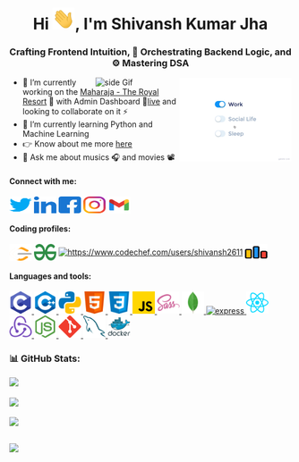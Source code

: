 <h1 align="center">Hi <img src="./img/Hi.gif" width="40px">, I'm Shivansh Kumar Jha</h1>

<h3 align="center">Crafting Frontend Intuition, 🧠 Orchestrating Backend Logic, and ⚙️ Mastering DSA</h3>

<img src="./img/life_balance.gif" alt="side Image" align="right" width="200" height="auto" />
<a href="https://theshivanshfolio.netlify.app/"> <img src="https://media3.giphy.com/media/ZEB6yFbLnhyQf7g3hn/giphy.gif" alt="side Gif" align="right" width="150" height="auto"/> </a>

- 🔭 I’m currently working on the [Maharaja - The Royal Resort](https://github.com/ShivanshKumarJha/maharaja-the-royal-resort) 🏨 with Admin Dashboard 🔗[live](https://maharaja-the-royal-resort.vercel.app) and looking to collaborate on it ⚡
- 🌱 I’m currently learning Python and Machine Learning
- 👉 Know about me more [here](https://theshivanshfolio.netlify.app/)
- 💬 Ask me about musics 🎧 and movies 📽️

#### Connect with me:

<p align="left">
<a href="https://twitter.com/shivansh2003_26" target="blank"><img align="center" src="./img/Social/twitter.svg" alt="shivansh2003_26" height="30" width="40" /></a>
<a href="https://www.linkedin.com/in/shivansh-kumar-jha-4b3141234/" target="blank"><img align="center" src="./img/Social/linked-in-alt.svg" alt="https://www.linkedin.com/in/shivansh-kumar-jha-4b3141234/" height="30" width="40" /></a>
<a href="https://www.facebook.com/people/shivansh-kumar-jha/pfbid04g8hfhxzkvarq1bizqzvk7lkcmfkydqfzw8artojaaeucvjnk4zcce13lrnus8msl/?mibextid=zbwkwl" target="blank"><img align="center" src="./img/Social/facebook.svg" alt="https://www.facebook.com/people/shivansh-kumar-jha/pfbid04g8hfhxzkvarq1bizqzvk7lkcmfkydqfzw8artojaaeucvjnk4zcce13lrnus8msl/?mibextid=zbwkwl" height="30" width="40" /></a>
<a href="https://www.instagram.com/shivanshkumar.jha/" target="blank"><img align="center" src="./img/Social/instagram.svg" alt="https://www.instagram.com/shivanshkumar.jha/" height="30" width="40" /></a>
<a href="www.kumarjhashivansh@gmail.com" target="blank"><img align="center" src="./img/Social/google.svg" alt="www.kumarjhashivansh@gmail.com" height="30" width="40" /></a>

#### Coding profiles:

<p align="left">
<a href="https://www.leetcode.com/kumarjhashivansh" target="blank"><img align="center" src="./img/Social/leet-code.svg" alt="https://www.leetcode.com/kumarjhashivansh" height="30" width="40" /></a>
<a href="https://auth.geeksforgeeks.org/user/shiv26_2003" target="blank"><img align="center" src="./img/Social/geeks-for-geeks.svg" alt="https://auth.geeksforgeeks.org/user/shiv26_2003" height="30" width="40" /></a>
<a href="https://www.codechef.com/users/shivansh2611" target="blank"><img align="center" src="https://avatars.githubusercontent.com/u/11960354?v=4" alt="https://www.codechef.com/users/shivansh2611" height="30" width="40"/></a>
<a href="https://codeforces.com/profile/shivansh2611" target="blank"><img align="center" src="./img/Social/codeforces.svg" alt="https://codeforces.com/profile/shivansh2611" height="30" width="40" /></a>
</p>

#### Languages and tools:

<p align="left">  
<a href="https://www.cprogramming.com/" target="_blank" rel="noreferrer"> <img src="./img/ProgrammingLanguages/c.svg" alt="c" width="40" height="40"/> </a> 
<a href="https://www.w3schools.com/cpp/" target="_blank" rel="noreferrer"> <img src="./img/ProgrammingLanguages/cpp.svg" alt="cplusplus" width="40" height="40"/> </a>
<a href="https://www.python.org/" target="_blank" rel="noreferrer"> <img src="./img/ProgrammingLanguages/python.svg" alt="python" width="40" height="40"/> </a> 
<a href="https://www.w3.org/html/" target="_blank" rel="noreferrer"> <img src="./img/FrontendDevelopment/html.svg" alt="html5" width="40" height="40"/> </a>   </a> 
<a href="https://www.w3schools.com/css/" target="_blank" rel="noreferrer"> <img src="./img/FrontendDevelopment/css.svg" alt="css3" width="40" height="40"/> </a> 
<a href="https://developer.mozilla.org/en-US/docs/Web/JavaScript" target="_blank" rel="noreferrer"> <img src="./img/ProgrammingLanguages/javascript.svg" alt="javascript" width="40" height="40"/> </a>  
<a href="https://sass-lang.com" target="_blank" rel="noreferrer"> <img src="./img/FrontendDevelopment/sass.svg" alt="sass" width="40" height="40"/> </a>
<a href="https://www.mongodb.com/" target="_blank" rel="noreferrer"> <img src="./img/Database/mongodb.svg" alt="mongodb" width="40" height="40"/> </a>
<a href="https://expressjs.com" target="_blank" rel="noreferrer"> <img src="https://w7.pngwing.com/pngs/925/447/png-transparent-express-js-node-js-javascript-mongodb-node-js-text-trademark-logo.png" alt="express" width="40" height="40"/> </a> 
<a href="https://reactjs.org/" target="_blank" rel="noreferrer"> <img src="./img/FrontendDevelopment/reactjs.svg" alt="react" width="40" height="40"/> </a>
<a href="https://redux.js.org/" target="_blank" rel="noreferrer"> <img src="./img/FrontendDevelopment//redux.svg" alt="redux" width="40" height="40"/> </a>
<a href="https://nodejs.org" target="_blank" rel="noreferrer"> <img src="./img/BackendDevelopment/nodejs.svg" alt="nodejs" width="40" height="40"/> </a>
<a href="https://git-scm.com/" target="_blank" rel="noreferrer"> <img src="./img/Other/git.svg" alt="git" width="40" height="40"/> </a>  
<a href="https://www.mysql.com/" target="_blank" rel="noreferrer"> <img src="./img/Database/mysql.svg" alt="mysql" width="40" height="40"/> </a>
<a href="https://www.docker.com/" target="_blank" rel="noreferrer"> <img src="./img/BackendDevelopment//docker.svg" alt="mysql" width="40" height="40"/> </a>
</p>

### 📊 GitHub Stats:

<a href="https://github-readme-stats.vercel.app/api?username=shivanshkumarjha&theme=dark">
  <img height=200 align="center" src="https://github-readme-stats.vercel.app/api?username=shivanshkumarjha&theme=dark" />
</a>
<br><br>

<a href="https://github-readme-stats.vercel.app/api/top-langs?username=shivanshkumarjha&layout=compact&langs_count=8&card_width=320&theme=dark">
  <img height=200 align="center" src="https://github-readme-stats.vercel.app/api/top-langs?username=shivanshkumarjha&layout=compact&langs_count=8&card_width=320&theme=dark" />
</a>
<br><br>

<a href="https://streak-stats.demolab.com/?user=ShivanshKumarJha&theme=dark&hide_border=false">
  <img height=200 align="center" src="https://streak-stats.demolab.com/?user=ShivanshKumarJha&theme=dark&hide_border=false">
</a>
<br><br>

[![](https://visitcount.itsvg.in/api?id=ShivanshKumarJha&icon=0&color=6)](https://visitcount.itsvg.in)
